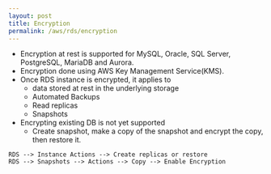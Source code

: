 ```yaml
---
layout: post
title: Encryption
permalink: /aws/rds/encryption
---
```


* Encryption at rest is supported for MySQL, Oracle, SQL Server, PostgreSQL, MariaDB and Aurora.
* Encryption done using AWS Key Management Service(KMS).
* Once RDS instance is encrypted, it applies to
    - data stored at rest in the underlying storage
    - Automated Backups
    - Read replicas
    - Snapshots
* Encrypting existing DB is not yet supported
    - Create snapshot, make a copy of the snapshot and encrypt the copy, then restore it.

```
RDS --> Instance Actions --> Create replicas or restore
RDS --> Snapshots --> Actions --> Copy --> Enable Encryption
```
